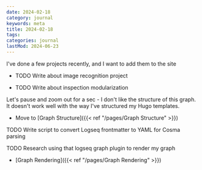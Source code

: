 ```yaml
---
date: 2024-02-18
category: journal
keywords: meta
title: 2024-02-18
tags:
categories: journal
lastMod: 2024-06-23
---
```

I've done a few projects recently, and I want to add them to the site

  + TODO Write about image recognition project

  + TODO Write about inspection modularization

Let's pause and zoom out for a sec - I don't like the structure of this graph. It doesn't work well with the way I've structured my Hugo templates.

  + Move to [Graph Structure]({{< ref "/pages/Graph Structure" >}})

TODO Write script to convert Logseq frontmatter to YAML for Cosma parsing

TODO Research using that logseq graph plugin to render my graph

  + [Graph Rendering]({{< ref "/pages/Graph Rendering" >}})
